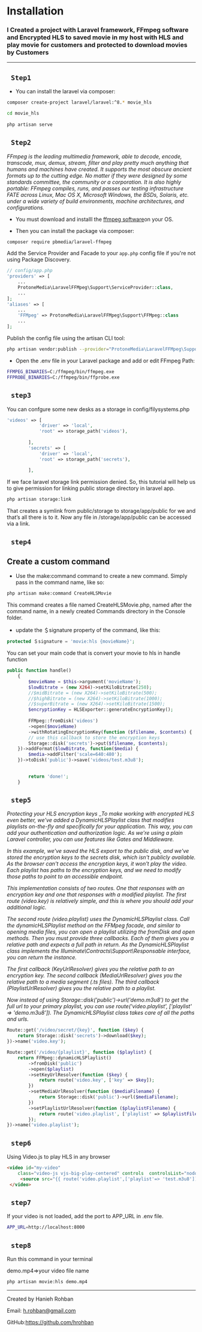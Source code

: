 

# Installation

### I Created a project with Laravel framework, FFmpeg software and Encrypted HLS to saved movie in my host with HLS and play movie for customers and protected to download movies by Customers
---
## ` Step1`
- You can install the laravel via composer:
```bash
composer create-project laravel/laravel:^8.* movie_hls

cd movie_hls
 
php artisan serve
```
## ` Step2`
_FFmpeg is the leading multimedia framework, able to decode, encode, transcode, mux, demux, stream, filter and play pretty much anything that humans and machines have created. It supports the most obscure ancient formats up to the cutting edge. No matter if they were designed by some standards committee, the community or a corporation. It is also highly portable: FFmpeg compiles, runs, and passes our testing infrastructure FATE across Linux, Mac OS X, Microsoft Windows, the BSDs, Solaris, etc. under a wide variety of build environments, machine architectures, and configurations._


- You must download and installl the [ffmpeg software](https://ffmpeg.org/download.html)on your OS.

- Then you can install the package via composer:

```bash
composer require pbmedia/laravel-ffmpeg
```
Add the Service Provider and Facade to your ```app.php``` config file if you're not using Package Discovery.

```php
// config/app.php
'providers' => [
    ...
    ProtoneMedia\LaravelFFMpeg\Support\ServiceProvider::class,
    ...
];
'aliases' => [
    ...
    'FFMpeg' => ProtoneMedia\LaravelFFMpeg\Support\FFMpeg::class
    ...
];
```

Publish the config file using the artisan CLI tool:

```bash
php artisan vendor:publish --provider="ProtoneMedia\LaravelFFMpeg\Support\ServiceProvider"
```
- Open the .env file in your Laravel package and add or edit FFmpeg Path:
```bash
FFMPEG_BINARIES=C:/ffmpeg/bin/ffmpeg.exe
FFPROBE_BINARIES=C:/ffmpeg/bin/ffprobe.exe
```
## ` step3`
You can confgure some new desks as a storage in config/filysystems.php 
```php
'videos' => [
            'driver' => 'local',
            'root' => storage_path('videos'),
            
        ],
        'secrets' => [
            'driver' => 'local',
            'root' => storage_path('secrets'),
            
        ],

```
If we face laravel storage link permission denied. So, this tutorial will help us to give permission for linking public storage directory in laravel app.
```bash
php artisan storage:link
```
That creates a symlink from public/storage to storage/app/public for we and that’s all there is to it. Now any file in /storage/app/public can be accessed via a link.


## ` step4`
## **Create a custom command**
- Use the make:command command to create a new command. Simply pass in the command name, like so:
```bash
php artisan make:command CreateHLSMovie
```
This command creates a file named CreateHLSMovie.php, named after the command name, in a newly created Commands directory in the Console folder.
- update the ＄signature property of the command, like this:
```php
protected ＄signature = 'movie:hls {movieName}';
```

You can set your main code that is convert your movie to hls in handle function
```php
public function handle()
    {
        $movieName = $this->argument('movieName');
        $lowBitrate = (new X264)->setKiloBitrate(250);
        //$midBitrate = (new X264)->setKiloBitrate(500);
        //$highBitrate = (new X264)->setKiloBitrate(1000);
        //$superBitrate = (new X264)->setKiloBitrate(1500);
        $encryptionKey = HLSExporter::generateEncryptionKey();
            
        FFMpeg::fromDisk('videos')
        ->open($movieName)
        ->withRotatingEncryptionKey(function ($filename, $contents) {
        // use this callback to store the encryption keys
        Storage::disk('secrets')->put($filename, $contents);
    })->addFormat($lowBitrate, function($media) {
        $media->addFilter('scale=640:480');
    })->toDisk('public')->save('videos/test.m3u8');

  
        return 'done!';
    }
```
## ` step5`
_Protecting your HLS encryption keys_
__To make working with encrypted HLS even better, we've added a DynamicHLSPlaylist class that modifies playlists on-the-fly and specifically for your application. This way, you can add your authentication and authorization logic. As we're using a plain Laravel controller, you can use features like Gates and Middleware._

_In this example, we've saved the HLS export to the public disk, and we've stored the encryption keys to the secrets disk, which isn't publicly available. As the browser can't access the encryption keys, it won't play the video. Each playlist has paths to the encryption keys, and we need to modify those paths to point to an accessible endpoint._

_This implementation consists of two routes. One that responses with an encryption key and one that responses with a modified playlist. The first route (video.key) is relatively simple, and this is where you should add your additional logic._

_The second route (video.playlist) uses the DynamicHLSPlaylist class. Call the dynamicHLSPlaylist method on the FFMpeg facade, and similar to opening media files, you can open a playlist utilizing the fromDisk and open methods. Then you must provide three callbacks. Each of them gives you a relative path and expects a full path in return. As the DynamicHLSPlaylist class implements the Illuminate\Contracts\Support\Responsable interface, you can return the instance._

_The first callback (KeyUrlResolver) gives you the relative path to an encryption key. The second callback (MediaUrlResolver) gives you the relative path to a media segment (.ts files). The third callback (PlaylistUrlResolver) gives you the relative path to a playlist._

_Now instead of using Storage::disk('public')->url('demo.m3u8') to get the full url to your primary playlist, you can use route('video.playlist', ['playlist' => 'demo.m3u8']). The DynamicHLSPlaylist class takes care of all the paths and urls._
```php
Route::get('/video/secret/{key}', function ($key) {
    return Storage::disk('secrets')->download($key);
})->name('video.key');

Route::get('/video/{playlist}', function ($playlist) {
    return FFMpeg::dynamicHLSPlaylist()
        ->fromDisk('public')
        ->open($playlist)
        ->setKeyUrlResolver(function ($key) {
            return route('video.key', ['key' => $key]);
        })
        ->setMediaUrlResolver(function ($mediaFilename) {
            return Storage::disk('public')->url($mediaFilename);
        })
        ->setPlaylistUrlResolver(function ($playlistFilename) {
            return route('video.playlist', ['playlist' => $playlistFilename]);
        });
})->name('video.playlist');
```
## ` step6`
Using Video.js to play HLS in any browser
```html
<video id="my-video" 
    class="video-js vjs-big-play-centered" controls  controlsList="nodownload"  preload="auto" data-setup='{"fluid":true}'  width="700" height="300" >
     <source src="{{ route('video.playlist',['playlist'=> 'test.m3u8'])  }}"  type="application/x-mpegURL">
 </video>
```

## ` step7`
If your video is not loaded, add the port to  APP_URL in .env file.
```bash
APP_URL=http://localhost:8000
```

## ` step8`
 Run this command in your terminal
 
 demo.mp4=>your video file name
```bash
php artisan movie:hls demo.mp4
```

---
Created by Hanieh Rohban

Email: h.rohban@gmail.com

GitHub:https://github.com/hrohban
